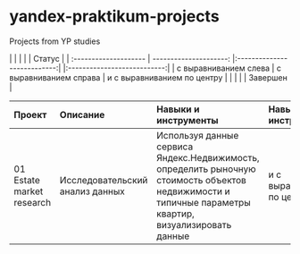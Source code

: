 # yandex-praktikum-projects  
Projects from YP studies  

|                     |                |        | | Статус |
| :--------------------     | ---------------------: |:---------------------------:| |:---------------------------:|
| с выравниванием слева     | с выравниванием справа         | и с выравниванием по центру |
|  | |  | Завершен | 

| Проект | Описание | Навыки и инструменты  | Навыки и инструменты  |
| :-------------------- | :--------------------- |:---------------------------|:---------------------------|
| 01 Estate market research | Исследовательский анализ данных | Используя данные сервиса Яндекс.Недвижимость, определить рыночную стоимость объектов недвижимости и типичные параметры квартир, визуализировать данные | и с выравниванием по центру |
